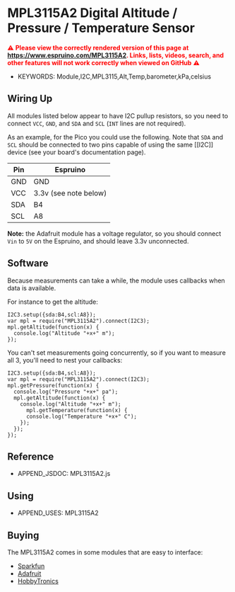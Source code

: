<!--- Copyright (c) 2015 Gordon Williams, Pur3 Ltd. See the file LICENSE for copying permission. -->
MPL3115A2 Digital Altitude / Pressure / Temperature Sensor
============================================

<span style="color:red">:warning: **Please view the correctly rendered version of this page at https://www.espruino.com/MPL3115A2. Links, lists, videos, search, and other features will not work correctly when viewed on GitHub** :warning:</span>

* KEYWORDS: Module,I2C,MPL3115,Alt,Temp,barometer,kPa,celsius

Wiring Up
--------

All modules listed below appear to have I2C pullup resistors, so you need to connect `VCC`, `GND`, and `SDA` and `SCL` (`INT` lines are not required).

As an example, for the Pico you could use the following. Note that `SDA` and `SCL` should be connected to two pins capable of using the same [[I2C]] device (see your board's documentation page).

| Pin | Espruino |
|-----|----------|
| GND | GND      |
| VCC | 3.3v (see note below) |
| SDA | B4       |
| SCL | A8       |

**Note:** the Adafruit module has a voltage regulator, so you should connect `Vin` to `5V` on the Espruino, and should leave 3.3v unconnected.

Software
-------

Because measurements can take a while, the module uses callbacks when data is available.

For instance to get the altitude:

```
I2C3.setup({sda:B4,scl:A8});
var mpl = require("MPL3115A2").connect(I2C3);
mpl.getAltitude(function(x) {
  console.log("Altitude "+x+" m");
});
```

You can't set measurements going concurrently, so if you want to measure all 3, you'll need to nest your callbacks:

```
I2C3.setup({sda:B4,scl:A8});
var mpl = require("MPL3115A2").connect(I2C3);
mpl.getPressure(function(x) {
  console.log("Pressure "+x+" pa");
  mpl.getAltitude(function(x) {
    console.log("Altitude "+x+" m");
      mpl.getTemperature(function(x) {
      console.log("Temperature "+x+" C");
    });
  });
});
```

Reference
--------
 
* APPEND_JSDOC: MPL3115A2.js

Using 
-----

* APPEND_USES: MPL3115A2

Buying
-----

The MPL3115A2 comes in some modules that are easy to interface:

* [Sparkfun](https://www.sparkfun.com/products/11084)
* [Adafruit](https://www.adafruit.com/products/1893)
* [HobbyTronics](http://www.hobbytronics.co.uk/mpl3115a2-pressure-temp-sensor)
